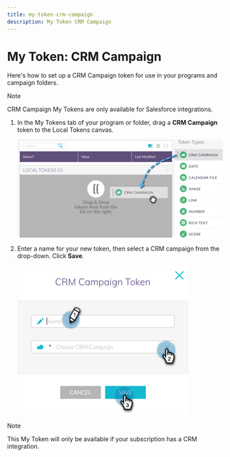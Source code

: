 ```yaml
---
title: my-token-crm-campaign
description: My Token CRM Campaign
---
```


# My Token: CRM Campaign

Here's how to set up a CRM Campaign token for use in your programs and campaign folders.

>[!NOTE]
>
>CRM Campaign My Tokens are only available for Salesforce
>integrations.

1. In the My Tokens tab of your program or folder, drag a **CRM Campaign** token to the Local Tokens canvas.

   ![Image One](/help/sky/assets/my-tokens/my-token-crm-campaign/my-token-crm-campaign-1.png)

2. Enter a name for your new token, then select a CRM campaign from the drop-down. Click **Save**.

   ![Image Two](/help/sky/assets/my-tokens/my-token-crm-campaign/my-token-crm-campaign-2.png)

>[!NOTE]
>
>This My Token will only be available if your subscription has a
>CRM integration.

